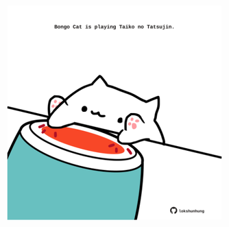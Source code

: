 <!-- built at 09/07/2024, 18:00:46 UTC -->
<p align="center">
  <img width="500" height="500" src="./ReadmeImage.svg">
</p>
